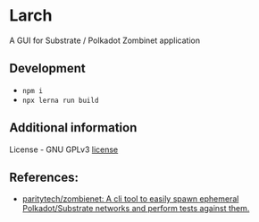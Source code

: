 # Larch

A GUI for Substrate / Polkadot Zombinet application

## Development

- `npm i`
- `npx lerna run build`



## Additional information

License - GNU GPLv3 [license](./license)

## References:

- [paritytech/zombienet: A cli tool to easily spawn ephemeral Polkadot/Substrate networks and perform tests against them.](https://github.com/paritytech/zombienet)